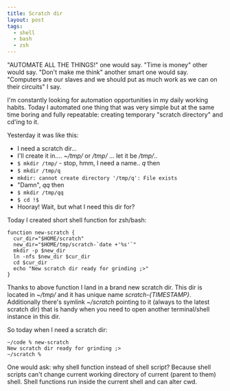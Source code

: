 ```yaml
---
title: Scratch dir
layout: post
tags:
  - shell
  - bash
  - zsh
---
```


"AUTOMATE ALL THE THINGS!" one would say. "Time is money" other would say.
"Don't make me think" another smart one would say. "Computers are our slaves and
we should put as much work as we can on their circuits" I say.

I'm constantly looking for automation opportunities in my daily working habits.
Today I automated one thing that was very simple but at the same time boring and
fully repeatable: creating temporary "scratch directory" and cd'ing to it.

Yesterday it was like this:

* I need a scratch dir...
* I'll create it in.... *~/tmp/* or */tmp/* ... let it be */tmp/*..
* `$ mkdir /tmp/` - stop, hmm, I need a name.. *q* then
* `$ mkdir /tmp/q`
* `mkdir: cannot create directory '/tmp/q': File exists`
* "Damn", *qq* then
* `$ mkdir /tmp/qq`
* `$ cd !$`
* Hooray! Wait, but what I need this dir for?

Today I created short shell function for zsh/bash:

    function new-scratch {
      cur_dir="$HOME/scratch"
      new_dir="$HOME/tmp/scratch-`date +'%s'`"
      mkdir -p $new_dir
      ln -nfs $new_dir $cur_dir
      cd $cur_dir
      echo "New scratch dir ready for grinding ;>"
    }

Thanks to above function I land in a brand new scratch dir. This dir is located in *~/tmp/* and it has unique name *scratch-{TIMESTAMP}*. Additionally there's symlink *~/scratch* pointing to it (always to the latest scratch dir) that is handy when you need to open another terminal/shell instance in this dir.

So today when I need a scratch dir:

    ~/code % new-scratch
    New scratch dir ready for grinding ;>
    ~/scratch %

One would ask: why shell function instead of shell script? Because shell scripts can't change current working directory of current (parent to them) shell. Shell functions run inside the current shell and can alter cwd.
